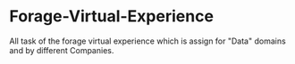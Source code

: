 # Forage-Virtual-Experience
All task of the forage virtual experience which is assign for "Data" domains and by different Companies.
